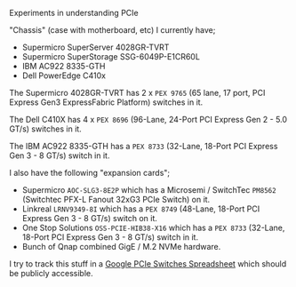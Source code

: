 Experiments in understanding PCIe

"Chassis" (case with motherboard, etc) I currently have;
 * Supermicro SuperServer 4028GR-TVRT
 * Supermicro SuperStorage SSG-6049P-E1CR60L
 * IBM AC922 8335-GTH
 * Dell PowerEdge C410x

The Supermicro 4028GR-TVRT has 2 x `PEX 9765` (65 lane, 17 port, PCI Express Gen3 ExpressFabric Platform) switches in it.

The Dell C410X has 4 x `PEX 8696` (96-Lane, 24-Port PCI Express Gen 2 - 5.0 GT/s) switches in it.

The IBM AC922 8335-GTH has a `PEX 8733` (32-Lane, 18-Port PCI Express Gen 3 - 8 GT/s) switch in it.

I also have the following "expansion cards";

 * Supermicro `AOC-SLG3-8E2P` which has a Microsemi / SwitchTec `PM8562` (Switchtec PFX-L Fanout 32xG3 PCIe Switch) on it.
 * Linkreal `LRNV9349-8I` which has a `PEX 8749` (48-Lane, 18-Port PCI Express Gen 3 - 8 GT/s) switch on it.
 * One Stop Solutions `OSS-PCIE-HIB38-X16` which has a `PEX 8733` (32-Lane, 18-Port PCI Express Gen 3 - 8 GT/s) switch in it.
 * Bunch of Qnap combined GigE / M.2 NVMe hardware.

I try to track this stuff in a [Google PCIe Switches Spreadsheet](https://docs.google.com/spreadsheets/d/1jZSAkNcLNtgT6uFQ9R1RPruqZ5_6tXa-Wqumv7s1jpU/edit#gid=1524818223) which should be publicly accessible.
